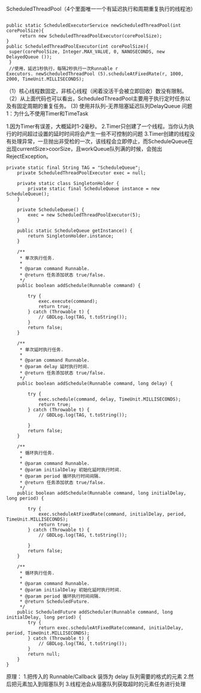  ScheduledThreadPool（4个里面唯一一个有延迟执行和周期重复执行的线程池）

```

public static ScheduledExecutorService newScheduledThreadPool(int corePoolSize){  
     return new ScheduledThreadPoolExecutor(corePoolSize);  
}  
public ScheduledThreadPoolExecutor(int corePoolSize){  
 super(corePoolSize, Integer.MAX_VALUE, 0, NANOSECONDS, new DelayedQueue ());  
 }  
 //使用，延迟1秒执行，每隔2秒执行一次Runnable r  
Executors. newScheduledThreadPool (5).scheduleAtFixedRate(r, 1000, 2000, TimeUnit.MILLISECONDS);
```  

（1）核心线程数固定，非核心线程（闲着没活干会被立即回收）数没有限制。
（2）从上面代码也可以看出，ScheduledThreadPool主要用于执行定时任务以及有固定周期的重复任务。
 (3) 使用并队列-无界阻塞延迟队列DelayQueue
问题1：为什么不使用Timer和TimeTask

1.因为Timer有误差，大概延时1-2毫秒。
2.Timer只创建了一个线程。当你认为执行的时间超过设置的延时时间将会产生一些不可控制的问题
3.Timer创建的线程没有处理异常，一旦抛出非受检的一次，该线程会立即停止，而ScheduleQueue在出现currentSize>coorSize，且workQueue队列满的时候，会抛出RejectException。



```
private static final String TAG = "ScheduleQueue";
    private ScheduledThreadPoolExecutor exec = null;

    private static class SingletonHolder {
        private static final ScheduleQueue instance = new ScheduleQueue();
    }

    private ScheduleQueue() {
        exec = new ScheduledThreadPoolExecutor(5);
    }

    public static ScheduleQueue getInstance() {
        return SingletonHolder.instance;
    }

    /**
     * 单次执行任务.
     * 
     * @param command Runnable.
     * @return 任务添加状态 true/false.
     */
    public boolean addSchedule(Runnable command) {

        try {
            exec.execute(command);
            return true;
        } catch (Throwable t) {
            // GBDLog.log(TAG, t.toString());
        }
        return false;
    }

    /**
     * 单次延时执行任务.
     * 
     * @param command Runnable.
     * @param delay 延时执行时间.
     * @return 任务添加状态 true/false.
     */
    public boolean addSchedule(Runnable command, long delay) {

        try {
            exec.schedule(command, delay, TimeUnit.MILLISECONDS);
            return true;
        } catch (Throwable t) {
            // GBDLog.log(TAG, t.toString());

        }
        return false;
    }

    /**
     * 循环执行任务.
     * 
     * @param command Runnable.
     * @param initialDelay 初始化延时执行时间.
     * @param period 循环执行时间间隔.
     * @return 任务添加状态 true/false.
     */
    public boolean addSchedule(Runnable command, long initialDelay, long period) {

        try {
            exec.scheduleAtFixedRate(command, initialDelay, period, TimeUnit.MILLISECONDS);
            return true;
        } catch (Throwable t) {
            // GBDLog.log(TAG, t.toString());

        }
        return false;
    }

    /**
     * 循环执行任务.
     *
     * @param command Runnable.
     * @param initialDelay 初始化延时执行时间.
     * @param period 循环执行时间间隔.
     * @return ScheduledFuture.
     */
    public ScheduledFuture addScheduler(Runnable command, long initialDelay, long period) {
        try {
            return exec.scheduleAtFixedRate(command, initialDelay, period, TimeUnit.MILLISECONDS);
        } catch (Throwable t) {
            // GBDLog.log(TAG, t.toString());
        }
        return null;
    }
}
```

原理：
 1.把传入的 Runnable/Callback 装饰为 delay 队列需要的格式的元素
 2.然后把元素加入到阻塞队列
 3.线程池会从阻塞队列获取超时的元素任务进行处理
 


